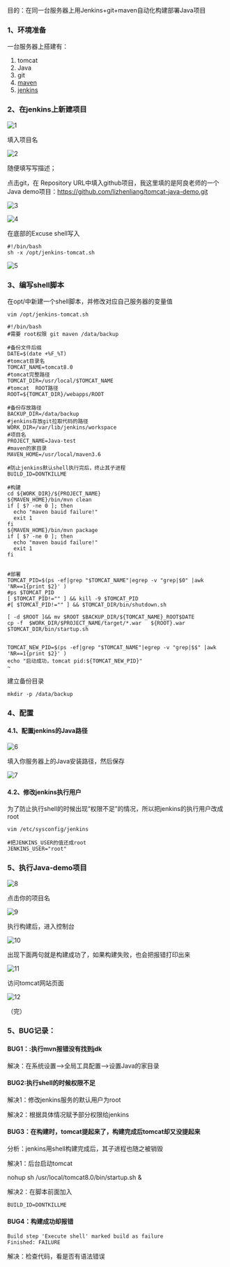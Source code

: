 目的：在同一台服务器上用Jenkins+git+maven自动化构建部署Java项目

### 1、环境准备

一台服务器上搭建有：

1. tomcat
2. Java
3. git
4. [maven](https://www.cnblogs.com/ningzijie/p/12832672.html)
5. [jenkins](https://www.cnblogs.com/ningzijie/p/12839723.html)

### 2、在jenkins上新建项目

![1](https://images-1300072815.cos.ap-shenzhen-fsi.myqcloud.com/202005/jenkins/Java-demo1.png)

填入项目名

![2](https://images-1300072815.cos.ap-shenzhen-fsi.myqcloud.com/202005/jenkins/Java-demo2.png)

随便填写写描述；

点击git，在 Repository URL中填入github项目，我这里填的是阿良老师的一个Java demo项目：https://github.com/lizhenliang/tomcat-java-demo.git

![3](https://images-1300072815.cos.ap-shenzhen-fsi.myqcloud.com/202005/jenkins/Java-demo3.png)

![4](https://images-1300072815.cos.ap-shenzhen-fsi.myqcloud.com/202005/jenkins/Java-demo4.png)



在底部的Excuse shell写入

```shell
#!/bin/bash
sh -x /opt/jenkins-tomcat.sh
```



![5](https://images-1300072815.cos.ap-shenzhen-fsi.myqcloud.com/202005/jenkins/Java-demo5.png)

### 3、编写shell脚本

在opt/中新建一个shell脚本，并修改对应自己服务器的变量值

`vim /opt/jenkins-tomcat.sh`

```shell
#!/bin/bash
#需要 root权限 git maven /data/backup

#备份文件后缀
DATE=$(date +%F_%T)
#tomcat目录名
TOMCAT_NAME=tomcat8.0
#tomcat完整路径
TOMCAT_DIR=/usr/local/$TOMCAT_NAME
#tomcat  ROOT路径
ROOT=${TOMCAT_DIR}/webapps/ROOT

#备份存放路径
BACKUP_DIR=/data/backup
#jenkins存放git拉取代码的路径
WORK_DIR=/var/lib/jenkins/workspace
#项目名
PROJECT_NAME=Java-test
#maven的家目录
MAVEN_HOME=/usr/local/maven3.6

#防止jenkins默认shell执行完后，终止其子进程
BUILD_ID=DONTKILLME

#构建
cd ${WORK_DIR}/${PROJECT_NAME}
${MAVEN_HOME}/bin/mvn clean
if [ $? -ne 0 ]; then
  echo "maven bauid failure!"
  exit 1
fi
${MAVEN_HOME}/bin/mvn package
if [ $? -ne 0 ]; then
  echo "maven bauid failure!"
  exit 1
fi


#部署
TOMCAT_PID=$(ps -ef|grep "$TOMCAT_NAME"|egrep -v "grep|$0" |awk 'NR==1{print $2}' )
#ps $TOMCAT_PID
[ $TOMCAT_PID!="" ] && kill -9 $TOMCAT_PID
#[ $TOMCAT_PID!="" ] && $TOMCAT_DIR/bin/shutdown.sh

[ -d $ROOT ]&& mv $ROOT $BACKUP_DIR/${TOMCAT_NAME}_ROOT$DATE
cp -f  $WORK_DIR/$PROJECT_NAME/target/*.war   ${ROOT}.war
$TOMCAT_DIR/bin/startup.sh


TOMCAT_NEW_PID=$(ps -ef|grep "$TOMCAT_NAME"|egrep -v "grep|$$" |awk 'NR==1{print $2}' )
echo "启动成功，tomcat pid:${TOMCAT_NEW_PID}"
~                                                   

```



建立备份目录

```shell
mkdir -p /data/backup
```

### 4、配置

 #### 4.1、配置jenkins的Java路径

![6](https://images-1300072815.cos.ap-shenzhen-fsi.myqcloud.com/202005/jenkins/Java-demo6.png)



填入你服务器上的Java安装路径，然后保存

![7](https://images-1300072815.cos.ap-shenzhen-fsi.myqcloud.com/202005/jenkins/Java-demo7.png)

#### 4.2、修改jenkins执行用户

为了防止执行shell的时候出现“权限不足”的情况，所以把jenkins的执行用户改成root

```shell
vim /etc/sysconfig/jenkins 

#把JENKINS_USER的值还成root
JENKINS_USER="root"
```





### 5、执行Java-demo项目

![8](https://images-1300072815.cos.ap-shenzhen-fsi.myqcloud.com/202005/jenkins/Java-demo8.png)

点击你的项目名

![9](https://images-1300072815.cos.ap-shenzhen-fsi.myqcloud.com/202005/jenkins/Java-demo9.png)

执行构建后，进入控制台

![10](https://images-1300072815.cos.ap-shenzhen-fsi.myqcloud.com/202005/jenkins/Java-demo10.png)

出现下面两句就是构建成功了，如果构建失败，也会把报错打印出来

![11](https://images-1300072815.cos.ap-shenzhen-fsi.myqcloud.com/202005/jenkins/Java-demo11.png)

访问tomcat网站页面

![12](https://images-1300072815.cos.ap-shenzhen-fsi.myqcloud.com/202005/jenkins/Java-demo12.png)



（完）

### 5、BUG记录：

#### BUG1：:执行mvn报错没有找到jdk

解决：在系统设置—>全局工具配置—>设置Java的家目录



#### BUG2:执行shell的时候权限不足

解决1：修改jenkins服务的默认用户为root

解决2：根据具体情况赋予部分权限给jenkins



#### BUG3：在构建时，tomcat提起来了，构建完成后tomcat却又没提起来

分析：jenkins用shell构建完成后，其子进程也随之被销毁

解决1：后台启动tomcat

nohup sh /usr/local/tomcat8.0/bin/startup.sh &

解决2：在脚本前面加入

```shell
BUILD_ID=DONTKILLME
```

#### BUG4：构建成功却报错

```shell
Build step 'Execute shell' marked build as failure
Finished: FAILURE
```

解决：检查代码，看是否有语法错误